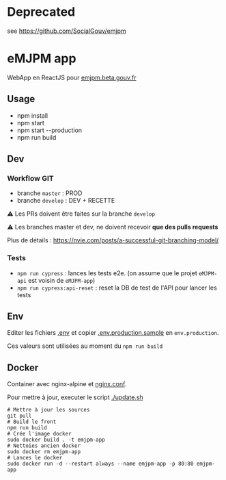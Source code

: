 # Deprecated

see https://github.com/SocialGouv/emjpm


# eMJPM app

WebApp en ReactJS pour [emjpm.beta.gouv.fr](http://emjpm.beta.gouv.Fr)

## Usage

- npm install
- npm start
- npm start --production
- npm run build

## Dev

### Workflow GIT

- branche `master` : PROD
- branche `develop` : DEV + RECETTE

⚠️ Les PRs doivent être faites sur la branche `develop`

⚠️ Les branches master et dev, ne doivent recevoir **que des pulls requests**

Plus de détails : https://nvie.com/posts/a-successful-git-branching-model/

### Tests

- `npm run cypress` : lances les tests e2e. (on assume que le projet `eMJPM-api` est voisin de `eMJPM-app`)
- `npm run cypress:api-reset` : reset la DB de test de l'API pour lancer les tests

## Env

Editer les fichiers [.env](./.env) et copier [.env.production.sample](./.env.production.sample) en `env.production`.

Ces valeurs sont utilisées au moment du `npm run build`

## Docker

Container avec nginx-alpine et [nginx.conf](./nginx.conf).

Pour mettre à jour, executer le script [./update.sh](./update.sh)

```
# Mettre à jour les sources
git pull
# Build le front
npm run build
# Crée l'image docker
sudo docker build . -t emjpm-app
# Nettoies ancien docker
sudo docker rm emjpm-app
# Lances le docker
sudo docker run -d --restart always --name emjpm-app -p 80:80 emjpm-app
```
